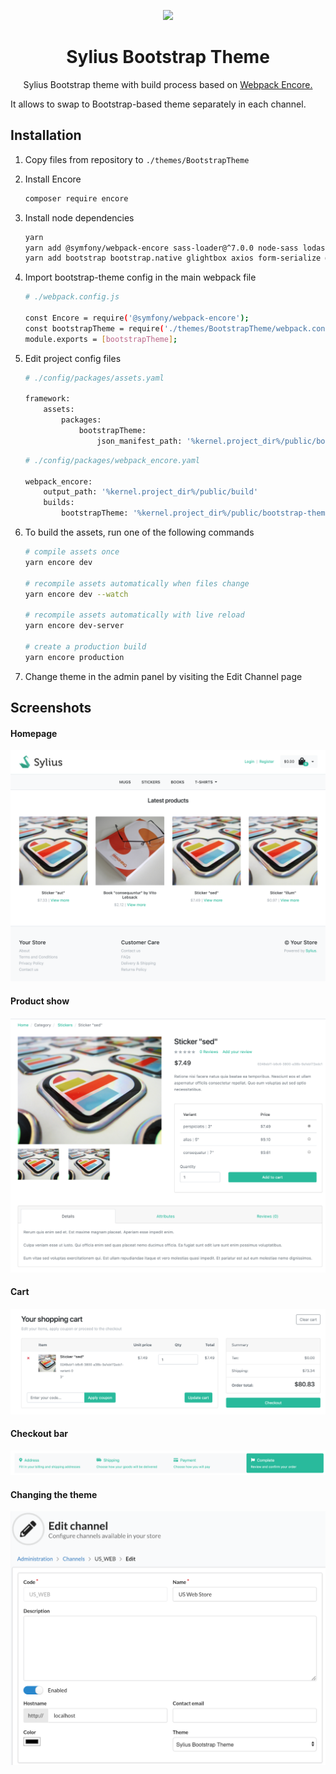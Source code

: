 <p align="center">
    <img width="40%" src="https://sylius.com/wp-content/themes/sylius/assets/img/sylius-bootstrap.png" />
    <h1 align="center">Sylius Bootstrap Theme</h1>
    <p align="center">Sylius Bootstrap theme with build process based on <a target="_blank" href="https://symfony.com/doc/current/frontend.html">Webpack Encore.</a></p>
    It allows to swap to Bootstrap-based theme separately in each channel.
</p>

Installation
------------

1. Copy files from repository to `./themes/BootstrapTheme`

2. Install Encore

    ```bash
    composer require encore
    ```
    
3. Install node dependencies

    ```bash
    yarn
    yarn add @symfony/webpack-encore sass-loader@^7.0.0 node-sass lodash.throttle -D
    yarn add bootstrap bootstrap.native glightbox axios form-serialize @fortawesome/fontawesome-svg-core @fortawesome/free-brands-svg-icons @fortawesome/free-regular-svg-icons @fortawesome/free-solid-svg-icons
    ```
   
4. Import bootstrap-theme config in the main webpack file

    ```bash
    # ./webpack.config.js
    
    const Encore = require('@symfony/webpack-encore');
    const bootstrapTheme = require('./themes/BootstrapTheme/webpack.config');
    module.exports = [bootstrapTheme];
    ```

5. Edit project config files

    ```bash
    # ./config/packages/assets.yaml
    
    framework:
        assets:
            packages:
                bootstrapTheme:
                    json_manifest_path: '%kernel.project_dir%/public/bootstrap-theme/manifest.json'  
    ```
    
    ```bash
    # ./config/packages/webpack_encore.yaml
    
    webpack_encore:
        output_path: '%kernel.project_dir%/public/build'
        builds:
            bootstrapTheme: '%kernel.project_dir%/public/bootstrap-theme'
    ```

6. To build the assets, run one of the following commands

    ```bash
    # compile assets once
    yarn encore dev      
    
    # recompile assets automatically when files change
    yarn encore dev --watch
    
    # recompile assets automatically with live reload
    yarn encore dev-server
    
    # create a production build
    yarn encore production
    ```

7. Change theme in the admin panel by visiting the Edit Channel page

Screenshots
-----------

#### Homepage

![Homepage](docs/homepage.png)

#### Product show

![Product page](docs/product-page.png)


#### Cart

![Cart page](docs/cart.png)

#### Checkout bar

![Checkout bar](docs/checkout-bar.png)

#### Changing the theme
![Changing the theme](docs/edit-channel-page.png)
